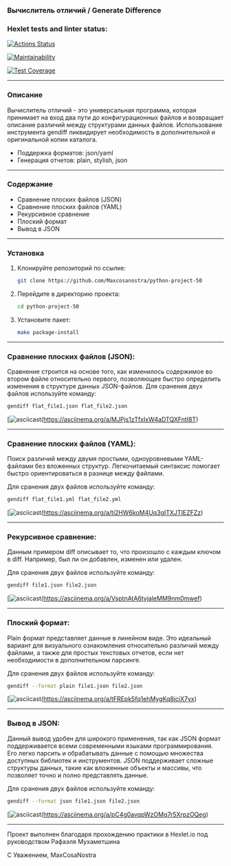 ### Вычислитель отличий / Generate Difference

### Hexlet tests and linter status:
[![Actions Status](https://github.com/Maxcosanostra/python-project-50/actions/workflows/hexlet-check.yml/badge.svg)](https://github.com/Maxcosanostra/python-project-50/actions)

[![Maintainability](https://api.codeclimate.com/v1/badges/2e4a74f501af8c1ccd04/maintainability)](https://codeclimate.com/github/Maxcosanostra/python-project-50/maintainability)

[![Test Coverage](https://api.codeclimate.com/v1/badges/2e4a74f501af8c1ccd04/test_coverage)](https://codeclimate.com/github/Maxcosanostra/python-project-50/test_coverage)

---

### Описание 
Вычислитель отличий - это универсальная программа, которая принимает на вход два пути до конфигурационных файлов и возвращает описание различий между структурами данных файлов. 
Использование инструмента gendiff ликвидирует необходимость в дополнительной и оригинальной копии каталога.

* Поддержка форматов: json/yaml
* Генерация отчетов: plain, stylish, json 

---

### Содержание
* Сравнение плоских файлов (JSON)
* Сравнение плоских файлов (YAML)
* Рекурсивное сравнение
* Плоский формат
* Вывод в JSON

---

### Установка

1. Клонируйте репозиторий по ссылке:
    ```sh
    git clone https://github.com/Maxcosanostra/python-project-50
    ```

2. Перейдите в директорию проекта:
    ```sh
    cd python-project-50
    ```

3. Установите пакет:
    ```sh
    make package-install
    ```
---

### Сравнение плоских файлов (JSON):
Сравнение строится на основе того, как изменилось содержимое во втором файле относительно первого, позволяющее быстро определить изменения в структуре данных JSON-файлов.
Для сранения двух файлов используйте команду:
```sh
gendiff flat_file1.json flat_file2.json
```

[![asciicast](https://asciinema.org/a/MJPjs1zTfxIxW4aDTQXFntI8T.svg)(https://asciinema.org/a/MJPjs1zTfxIxW4aDTQXFntI8T)

---

### Сравнение плоских файлов (YAML):
Поиск различий между двумя простыми, одноуровневыми YAML-файлами без вложенных структур. Легкочитаемый синтаксис помогает быстро ориентироваться в разнице между файлами. 

Для сранения двух файлов используйте команду:
```sh
gendiff flat_file1.yml flat_file2.yml
```

[![asciicast](https://asciinema.org/a/ti2HW6koM4Uq3gITXJTIEZFZz.svg)(https://asciinema.org/a/ti2HW6koM4Uq3gITXJTIEZFZz)

---

### Рекурсивное сравнение:
Данным примером diff описывает то, что произошло с каждым ключом в diff. Например, был ли он добавлен, изменен или удален.

Для сранения двух файлов используйте команду:
```sh 
gendiff file1.json file2.json
```

[![asciicast](https://asciinema.org/a/VsptnAtA6tyjaleMM9nm0mwef.svg)(https://asciinema.org/a/VsptnAtA6tyjaleMM9nm0mwef)

---

### Плоский формат:
Plain формат представляет данные в линейном виде. 
Это идеальный вариант для визуального ознакомления относительно различий между файлами, а также для простых текстовых отчетов, если нет необходимости в дополнительном парсинге. 

Для сранения двух файлов используйте команду:
```sh
gendiff --format plain file1.json file2.json
```

[![asciicast](https://asciinema.org/a/tFREpk5fq1ehMygKq8iciX7yx.svg)(https://asciinema.org/a/tFREpk5fq1ehMygKq8iciX7yx)

---

### Вывод в JSON:
Данный вывод удобен для широкого применения, так как JSON формат поддерживается всеми современными языками программирования.
Его легко парсить и обрабатывать данные с помощью множества доступных библиотек и инструментов.
JSON поддерживает сложные структуры данных, такие как вложенные объекты и массивы, что позволяет точно и полно представлять данные.

Для сранения двух файлов используйте команду:
```sh
gendiff --format json file1.json file2.json
```

[![asciicast](https://asciinema.org/a/pC4g0avqpWzOMq7r5XrpzOQeg.svg)(https://asciinema.org/a/pC4g0avqpWzOMq7r5XrpzOQeg)

---

Проект выполнен благодаря прохождению практики в Hexlet.io под руководством Рафаэля Мухаметшина

С Уважением, MaxCosaNostra
